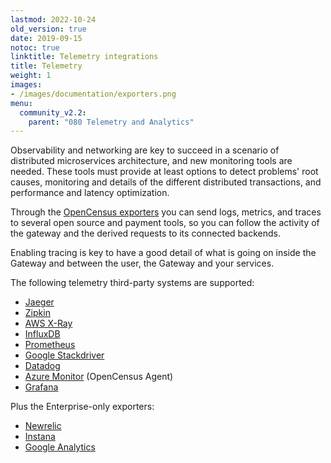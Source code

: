 ```yaml
---
lastmod: 2022-10-24
old_version: true
date: 2019-09-15
notoc: true
linktitle: Telemetry integrations
title: Telemetry
weight: 1
images:
- /images/documentation/exporters.png
menu:
  community_v2.2:
    parent: "080 Telemetry and Analytics"
---
```

Observability and networking are key to succeed in a scenario of distributed microservices architecture, and new monitoring tools are needed. These tools must provide at least options to detect problems' root causes, monitoring and details of the different distributed transactions, and performance and latency optimization.

Through the [OpenCensus exporters](/docs/v2.2/telemetry/opencensus/) you can send logs, metrics, and traces to several open source and payment tools, so you can follow the activity of the gateway and the derived requests to its connected backends.

Enabling tracing is key to have a good detail of what is going on inside the Gateway and between the user, the Gateway and your services.

The following telemetry third-party systems are supported:

- [Jaeger](/docs/v2.2/telemetry/jaeger/)
- [Zipkin](/docs/v2.2/telemetry/zipkin/)
- [AWS X-Ray](/docs/v2.2/telemetry/xray/)
- [InfluxDB](/docs/v2.2/telemetry/influxdb/)
- [Prometheus](/docs/v2.2/telemetry/prometheus/)
- [Google Stackdriver](/docs/v2.2/telemetry/stackdriver/)
- [Datadog](/docs/v2.2/telemetry/datadog/)
- [Azure Monitor](/docs/v2.2/telemetry/opencensus/) (OpenCensus Agent)
- [Grafana](/docs/v2.2/telemetry/grafana/)

Plus the Enterprise-only exporters:

- [Newrelic](/docs/enterprise/telemetry/newrelic/)
- [Instana](/docs/enterprise/telemetry/instana/)
- [Google Analytics](/docs/enterprise/telemetry/google-analytics/)